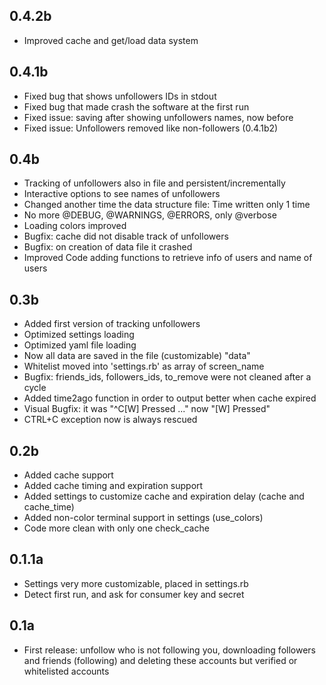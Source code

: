 0.4.2b
---
* Improved cache and get/load data system

0.4.1b
---

* Fixed bug that shows unfollowers IDs in stdout
* Fixed bug that made crash the software at the first run
* Fixed issue: saving after showing unfollowers names, now before
* Fixed issue: Unfollowers removed like non-followers (0.4.1b2)

0.4b
---

* Tracking of unfollowers also in file and persistent/incrementally
* Interactive options to see names of unfollowers
* Changed another time the data structure file: Time written only 1 time
* No more @DEBUG, @WARNINGS, @ERRORS, only @verbose
* Loading colors improved
* Bugfix: cache did not disable track of unfollowers
* Bugfix: on creation of data file it crashed
* Improved Code adding functions to retrieve info of users and name of users

0.3b
---

* Added first version of tracking unfollowers
* Optimized settings loading
* Optimized yaml file loading
* Now all data are saved in the file (customizable) "data"
* Whitelist moved into 'settings.rb' as array of screen_name
* Bugfix: friends_ids, followers_ids, to_remove were not cleaned after a cycle
* Added time2ago function in order to output better when cache expired
* Visual Bugfix: it was "^C[W] Pressed ..." now "[W] Pressed"
* CTRL+C exception now is always rescued

0.2b
---

* Added cache support
* Added cache timing and expiration support
* Added settings to customize cache and expiration delay (cache and cache_time)
* Added non-color terminal support in settings (use_colors)
* Code more clean with only one check_cache

0.1.1a
---

* Settings very more customizable, placed in settings.rb
* Detect first run, and ask for consumer key and secret

0.1a
---

* First release: unfollow who is not following you, downloading followers and friends (following) and deleting these accounts but verified or whitelisted accounts
